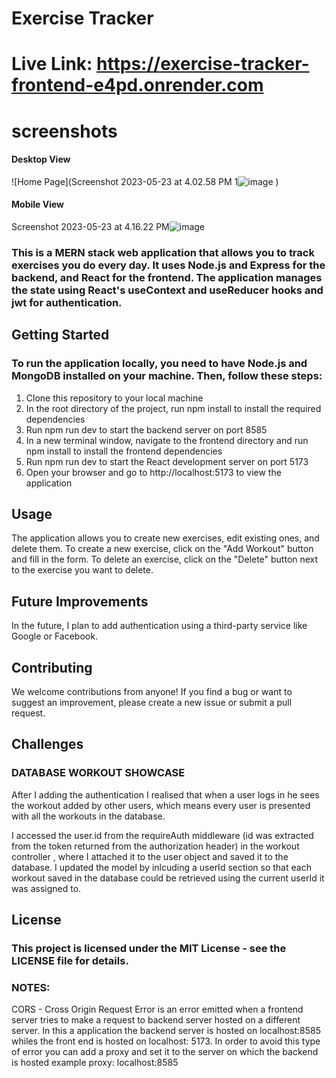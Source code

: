 # Exercise Tracker
# Live Link: https://exercise-tracker-frontend-e4pd.onrender.com
# screenshots
#### Desktop View
![Home Page](Screenshot 2023-05-23 at 4.02.58 PM 1![image](https://github.com/CobbyElsonfx/Exercise-Tracker/assets/109095646/79d1e8e8-4c51-4b27-b46a-582c1eec3b2e)
)

#### Mobile View 
Screenshot 2023-05-23 at 4.16.22 PM![image](https://github.com/CobbyElsonfx/Exercise-Tracker/assets/109095646/4d483d65-1fc5-495f-89fa-8875aacf43cc)



### This is a MERN stack web application that allows you to track exercises you do every day. It uses Node.js and Express for the backend, and React for the frontend. The application manages the state using React's useContext and useReducer hooks and jwt for authentication.
## Getting Started

### To run the application locally, you need to have Node.js and MongoDB installed on your machine. Then, follow these steps:

   1. Clone this repository to your local machine
   2. In the root directory of the project, run npm install to install the required dependencies
   3. Run npm run dev to start the backend server on port 8585
   4. In a new terminal window, navigate to the frontend directory and run npm install to install the frontend dependencies
   5. Run npm run dev to start the React development server on port 5173
   6. Open your browser and go to http://localhost:5173 to view the application

## Usage
The application allows you to create new exercises, edit existing ones, and delete them. To create a new exercise, click on the "Add Workout" button and fill in the form. To delete an exercise, click on the "Delete" button next to the exercise you want to delete.
## Future Improvements

 In the future, I plan to add authentication using a third-party service like Google or Facebook.
## Contributing

 We welcome contributions from anyone! If you find a bug or want to suggest an improvement, please create a new issue or submit a pull request.

## Challenges
 ### DATABASE WORKOUT SHOWCASE 
After I adding the authentication I realised that when a user logs in he sees the workout added by other users, which means every user is presented with all the workouts in the database. 

I accessed the user.id  from the requireAuth middleware (id was extracted from the token returned from the authorization header) in the workout controller , where  I attached it to the user object and saved it to the database. I updated the model by inlcuding a userId section so that each workout saved in the database could be retrieved using the current userId it was assigned to.

## License

### This project is licensed under the MIT License - see the LICENSE file for details.

### NOTES:
  CORS - Cross Origin Request Error is an error emitted when a frontend server tries to make a request to backend server hosted on a different server. In this a application the backend server is hosted on localhost:8585 whiles the front end is hosted on localhost: 5173.  In order to avoid this type of error you can add a proxy and set it to the server on which the backend is hosted example proxy: localhost:8585

